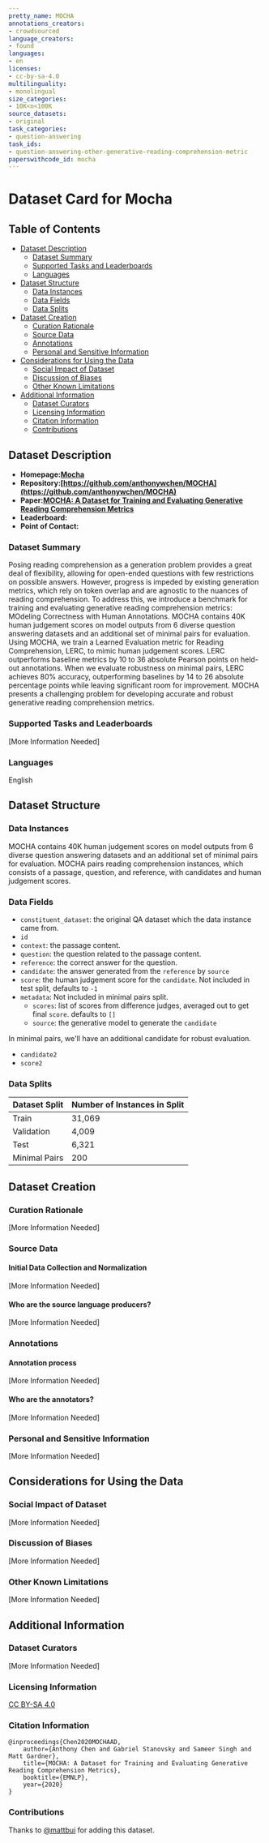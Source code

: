 ```yaml
---
pretty_name: MOCHA
annotations_creators:
- crowdsourced
language_creators:
- found
languages:
- en
licenses:
- cc-by-sa-4.0
multilinguality:
- monolingual
size_categories:
- 10K<n<100K
source_datasets:
- original
task_categories:
- question-answering
task_ids:
- question-answering-other-generative-reading-comprehension-metric
paperswithcode_id: mocha
---
```


# Dataset Card for Mocha

## Table of Contents
- [Dataset Description](#dataset-description)
  - [Dataset Summary](#dataset-summary)
  - [Supported Tasks and Leaderboards](#supported-tasks-and-leaderboards)
  - [Languages](#languages)
- [Dataset Structure](#dataset-structure)
  - [Data Instances](#data-instances)
  - [Data Fields](#data-fields)
  - [Data Splits](#data-splits)
- [Dataset Creation](#dataset-creation)
  - [Curation Rationale](#curation-rationale)
  - [Source Data](#source-data)
  - [Annotations](#annotations)
  - [Personal and Sensitive Information](#personal-and-sensitive-information)
- [Considerations for Using the Data](#considerations-for-using-the-data)
  - [Social Impact of Dataset](#social-impact-of-dataset)
  - [Discussion of Biases](#discussion-of-biases)
  - [Other Known Limitations](#other-known-limitations)
- [Additional Information](#additional-information)
  - [Dataset Curators](#dataset-curators)
  - [Licensing Information](#licensing-information)
  - [Citation Information](#citation-information)
  - [Contributions](#contributions)

## Dataset Description

- **Homepage:[Mocha](https://allennlp.org/mocha)**
- **Repository:[https://github.com/anthonywchen/MOCHA](https://github.com/anthonywchen/MOCHA)**
- **Paper:[MOCHA: A Dataset for Training and Evaluating Generative Reading Comprehension Metrics](https://www.aclweb.org/anthology/2020.emnlp-main.528/)**
- **Leaderboard:**
- **Point of Contact:**

### Dataset Summary

Posing reading comprehension as a generation problem provides a great deal of flexibility, allowing for open-ended questions with few restrictions on possible answers. However, progress is impeded by existing generation metrics, which rely on token overlap and are agnostic to the nuances of reading comprehension. To address this, we introduce a benchmark for training and evaluating generative reading comprehension metrics: MOdeling Correctness with Human Annotations. MOCHA contains 40K human judgement scores on model outputs from 6 diverse question answering datasets and an additional set of minimal pairs for evaluation. Using MOCHA, we train a Learned Evaluation metric for Reading Comprehension, LERC, to mimic human judgement scores. LERC outperforms baseline metrics by 10 to 36 absolute Pearson points on held-out annotations. When we evaluate robustness on minimal pairs, LERC achieves 80% accuracy, outperforming baselines by 14 to 26 absolute percentage points while leaving significant room for improvement. MOCHA presents a challenging problem for developing accurate and robust generative reading comprehension metrics.

### Supported Tasks and Leaderboards

[More Information Needed]

### Languages

English

## Dataset Structure

### Data Instances

MOCHA contains 40K human judgement scores on model outputs from 6 diverse question answering datasets and an additional set of minimal pairs for evaluation. MOCHA pairs reading comprehension instances, which consists of a passage, question, and reference, with candidates and human judgement scores.

### Data Fields

- `constituent_dataset`: the original QA dataset which the data instance came from.
- `id`
- `context`: the passage content.
- `question`: the question related to the passage content.
- `reference`: the correct answer for the question.
- `candidate`: the answer generated from the `reference` by `source`
- `score`: the human judgement score for the `candidate`. Not included in test split, defaults to `-1`
- `metadata`: Not included in minimal pairs split.
  - `scores`: list of scores from difference judges, averaged out to get final `score`. defaults to `[]`
  - `source`: the generative model to generate the `candidate`

In minimal pairs, we'll have an additional candidate for robust evaluation.

- `candidate2`
- `score2`

### Data Splits

Dataset Split | Number of Instances in Split
--------------|--------------------------------------------
Train | 31,069
Validation | 4,009
Test | 6,321
Minimal Pairs | 200

## Dataset Creation

### Curation Rationale

[More Information Needed]

### Source Data

#### Initial Data Collection and Normalization

[More Information Needed]

#### Who are the source language producers?

[More Information Needed]

### Annotations

#### Annotation process

[More Information Needed]

#### Who are the annotators?

[More Information Needed]

### Personal and Sensitive Information

[More Information Needed]

## Considerations for Using the Data

### Social Impact of Dataset

[More Information Needed]

### Discussion of Biases

[More Information Needed]

### Other Known Limitations

[More Information Needed]

## Additional Information

### Dataset Curators

[More Information Needed]

### Licensing Information

[CC BY-SA 4.0](https://creativecommons.org/licenses/by-sa/4.0/legalcode)

### Citation Information

```bitex
@inproceedings{Chen2020MOCHAAD,
    author={Anthony Chen and Gabriel Stanovsky and Sameer Singh and Matt Gardner},
    title={MOCHA: A Dataset for Training and Evaluating Generative Reading Comprehension Metrics},
    booktitle={EMNLP},
    year={2020}
}
```

### Contributions

Thanks to [@mattbui](https://github.com/mattbui) for adding this dataset.